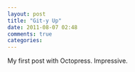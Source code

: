 ```yaml
---
layout: post
title: "Git-y Up"
date: 2011-08-07 02:48
comments: true
categories: 
---
```

My first post with Octopress. Impressive.